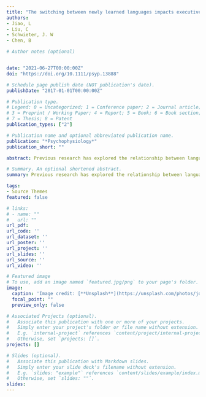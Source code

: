 ```yaml
---
title: "The switching between newly learned languages impacts executive control"
authors:
- Jiao, L
- Liu, C
- Schwieter, J. W
- Chen, B

# Author notes (optional)


date: "2021-06-27T00:00:00Z"
doi: "https://doi.org/10.1111/psyp.13888"

# Schedule page publish date (NOT publication's date).
publishDate: "2017-01-01T00:00:00Z"

# Publication type.
# Legend: 0 = Uncategorized; 1 = Conference paper; 2 = Journal article;
# 3 = Preprint / Working Paper; 4 = Report; 5 = Book; 6 = Book section;
# 7 = Thesis; 8 = Patent
publication_types: ["2"]

# Publication name and optional abbreviated publication name.
publication: "*Psychophysiology*"
publication_short: ""

abstract: Previous research has explored the relationship between language control and executive control based on performance in bilinguals' skilled languages. However, this relationship between bilingualism and executive control has not been examined at the very initial stage of language learning. In the present study, we trained Chinese speakers to learn words in German and Japanese, two languages with which they had no prior experience. In pre- and post-training, we measured participants' electrophysiological data to investigate how switching between these two newly learned languages affected executive control. We observed that, while lacking the language switching effect in the behavioral data, a flanker task elicited larger N2 and P3 amplitudes in the post-training session when participants were required to switch between German and Japanese compared to when they responded to only German or Japanese. These results provided evidence of language control of newly learned languages on domain-general executive control, specifically at the (very) initial period of language learning. Our findings support the adaptive nature of the relationship between bilingual language control and executive control.

# Summary. An optional shortened abstract.
summary: Previous research has explored the relationship between language control and executive control based on performance in bilinguals' skilled languages...

tags:
- Source Themes
featured: false

# links:
# - name: ""
#   url: ""
url_pdf: 
url_code: ''
url_dataset: ''
url_poster: ''
url_project: ''
url_slides: ''
url_source: ''
url_video: ''

# Featured image
# To use, add an image named `featured.jpg/png` to your page's folder. 
image:
  caption: 'Image credit: [**Unsplash**](https://unsplash.com/photos/jdD8gXaTZsc)'
  focal_point: ""
  preview_only: false

# Associated Projects (optional).
#   Associate this publication with one or more of your projects.
#   Simply enter your project's folder or file name without extension.
#   E.g. `internal-project` references `content/project/internal-project/index.md`.
#   Otherwise, set `projects: []`.
projects: []

# Slides (optional).
#   Associate this publication with Markdown slides.
#   Simply enter your slide deck's filename without extension.
#   E.g. `slides: "example"` references `content/slides/example/index.md`.
#   Otherwise, set `slides: ""`.
slides:
---
```

